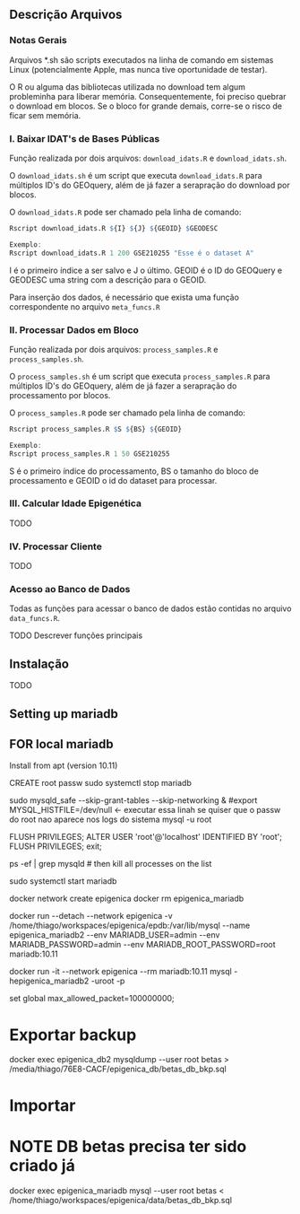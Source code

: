 ## Descrição Arquivos

### Notas Gerais

Arquivos *.sh são scripts executados na linha de comando em sistemas Linux 
(potencialmente Apple, mas nunca tive oportunidade de testar). 

O R ou alguma das bibliotecas utilizada no download tem algum probleminha para
liberar memória. Consequentemente, foi preciso quebrar o download em blocos. 
Se o bloco for grande demais, corre-se o risco de ficar sem memória.

### I. Baixar IDAT's de Bases Públicas

Função realizada por dois arquivos: `download_idats.R` e `download_idats.sh`. 

O `download_idats.sh` é um script que executa `download_idats.R` para múltiplos 
ID's do GEOquery, além de já fazer a serapração do download por blocos.

O `download_idats.R` pode ser chamado pela linha de comando:
```R
Rscript download_idats.R ${I} ${J} ${GEOID} $GEODESC 

Exemplo:
Rscript download_idats.R 1 200 GSE210255 "Esse é o dataset A"
```

I é o primeiro índice a ser salvo e J o último. GEOID é o ID do GEOQuery e GEODESC
uma string com a descrição para o GEOID. 

Para inserção dos dados, é necessário que exista uma função correspondente no arquivo
`meta_funcs.R`

### II. Processar Dados em Bloco

Função realizada por dois arquivos: `process_samples.R` e `process_samples.sh`. 

O `process_samples.sh` é um script que executa `process_samples.R` para múltiplos 
ID's do GEOquery, além de já fazer a serapração do processamento por blocos.

O `process_samples.R` pode ser chamado pela linha de comando:
```R
Rscript process_samples.R $S ${BS} ${GEOID}

Exemplo:
Rscript process_samples.R 1 50 GSE210255 
```

S é o primeiro índice do processamento, BS o tamanho do bloco de processamento e 
GEOID o id do dataset para processar.


### III. Calcular Idade Epigenética

TODO


### IV. Processar Cliente

TODO


### Acesso ao Banco de Dados

Todas as funções para acessar o banco de dados estão contidas no arquivo `data_funcs.R`.

TODO Descrever funções principais

## Instalação

TODO



## Setting up mariadb

## FOR local mariadb
Install from apt (version 10.11)

CREATE root passw
sudo systemctl stop mariadb

sudo mysqld_safe --skip-grant-tables --skip-networking &
#export MYSQL_HISTFILE=/dev/null  <- executar essa linah se quiser que o passw do root nao aparece nos logs do sistema
mysql -u root

FLUSH PRIVILEGES;
ALTER USER 'root'@'localhost' IDENTIFIED BY 'root';
FLUSH PRIVILEGES;
exit;

ps -ef | grep mysqld # then kill all processes on the list

sudo systemctl start mariadb


docker network create epigenica
docker rm epigenica_mariadb

docker run --detach --network epigenica  -v /home/thiago/workspaces/epigenica/epdb:/var/lib/mysql --name  epigenica_mariadb2 --env MARIADB_USER=admin --env MARIADB_PASSWORD=admin --env MARIADB_ROOT_PASSWORD=root mariadb:10.11 


docker run -it --network epigenica --rm mariadb:10.11 mysql -hepigenica_mariadb2 -uroot -p

set global max_allowed_packet=100000000;

# Exportar backup
docker exec epigenica_db2 mysqldump --user root betas > /media/thiago/76E8-CACF/epigenica_db/betas_db_bkp.sql

# Importar 
# NOTE DB betas precisa ter sido criado já
docker exec epigenica_mariadb mysql --user root betas < /home/thiago/workspaces/epigenica/data/betas_db_bkp.sql


